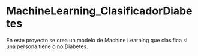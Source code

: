# MachineLearning_ClasificadorDiabetes
En este proyecto se crea un modelo de Machine Learning que clasifica si una persona tiene o no Diabetes.
